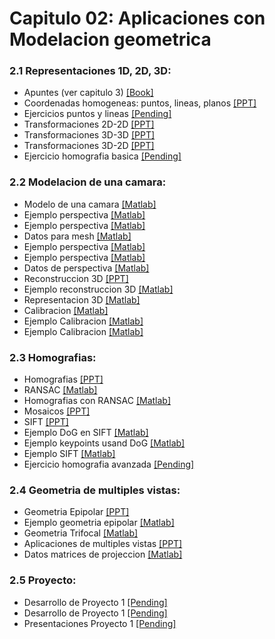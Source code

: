 
# Capitulo 02: Aplicaciones con Modelacion geometrica
### 2.1 Representaciones 1D, 2D, 3D:
* Apuntes (ver capitulo 3) [[Book]](https://link.springer.com/chapter/10.1007/978-3-319-20747-6_3)
* Coordenadas homogeneas: puntos, lineas, planos [[PPT]](https://github.com/domingomery/vision/blob/master/clases/Cap02_Geometria/presentations/CV01_PointsLinesPlanes.pptx)
* Ejercicios puntos  y lineas [[Pending]](https://github.com/domingomery/vision/blob/master/clases/Cap02_Geometria/practice/CV01_EjePuntosLineas.pdf)
* Transformaciones 2D-2D [[PPT]](https://github.com/domingomery/vision/blob/master/clases/Cap02_Geometria/presentations/CV01_Transformation2D.pptx)
* Transformaciones 3D-3D [[PPT]](https://github.com/domingomery/vision/blob/master/clases/Cap02_Geometria/presentations/CV01_Transformation3D.pptx)
* Transformaciones 3D-2D [[PPT]](https://github.com/domingomery/vision/blob/master/clases/Cap02_Geometria/presentations/CV01_Transformation3D2D.pptx)
* Ejercicio homografia basica [[Pending]](https://github.com/domingomery/vision/blob/master/clases/Cap02_Geometria/practice/CV01_EjeHomografia1.pdf)
### 2.2 Modelacion de una camara:
* Modelo de una camara [[Matlab]](https://github.com/domingomery/vision/blob/master/clases/Cap02_Geometria/matlab/CV01_3DPyramid.m)
* Ejemplo perspectiva [[Matlab]](https://github.com/domingomery/vision/blob/master/clases/Cap02_Geometria/matlab/CV04_experspec.m)
* Ejemplo perspectiva [[Matlab]](https://github.com/domingomery/vision/blob/master/clases/Cap02_Geometria/matlab/CV04_meshplot.m)
* Datos para mesh [[Matlab]](https://github.com/domingomery/vision/blob/master/clases/Cap02_Geometria/matlab/meshpoints.mat)
* Ejemplo perspectiva [[Matlab]](https://github.com/domingomery/vision/blob/master/clases/Cap02_Geometria/matlab/CV04_Perspective.fig)
* Ejemplo perspectiva [[Matlab]](https://github.com/domingomery/vision/blob/master/clases/Cap02_Geometria/matlab/CV04_Perspective.m)
* Datos de perspectiva [[Matlab]](https://github.com/domingomery/vision/blob/master/clases/Cap02_Geometria/matlab/perspecdata.mat)
* Reconstruccion 3D [[PPT]](https://github.com/domingomery/vision/blob/master/clases/Cap02_Geometria/presentations/CV01_Reconstruction3D.pptx)
* Ejemplo reconstruccion 3D [[Matlab]](https://github.com/domingomery/vision/blob/master/clases/Cap02_Geometria/matlab/CV01_Reconstruction3D.m)
* Representacion 3D [[Matlab]](https://github.com/domingomery/vision/blob/master/clases/Cap02_Geometria/matlab/CV01_PlotMesh3D.m)
* Calibracion [[Matlab]](https://github.com/domingomery/vision/blob/master/clases/Cap02_Geometria/matlab/CV01_Calibration.m)
* Ejemplo Calibracion [[Matlab]](https://github.com/domingomery/vision/blob/master/clases/Cap02_Geometria/matlab/CV01_CalibrationChess.m)
* Ejemplo Calibracion [[Matlab]](https://github.com/domingomery/vision/blob/master/clases/Cap02_Geometria/matlab/CV01_CalibrationChessGauss.m)
### 2.3 Homografias:
* Homografias [[PPT]](https://github.com/domingomery/vision/blob/master/clases/Cap02_Geometria/presentations/CV01_Homography.pptx)
* RANSAC [[Matlab]](https://github.com/domingomery/vision/blob/master/clases/Cap02_Geometria/matlab/CV01_Ransac.m)
* Homografias con RANSAC [[Matlab]](https://github.com/domingomery/vision/blob/master/clases/Cap02_Geometria/matlab/CV01_HomografiaRANSAC.m)
* Mosaicos [[PPT]](https://github.com/domingomery/vision/blob/master/clases/Cap02_Geometria/presentations/CV01_Mosaicos.pptx)
* SIFT [[PPT]](https://github.com/domingomery/vision/blob/master/clases/Cap02_Geometria/presentations/CV01_SIFT_ObjectDetection.pptx)
* Ejemplo DoG en SIFT [[Matlab]](https://github.com/domingomery/vision/blob/master/clases/Cap02_Geometria/matlab/CV01_SIFT_DoG_Function.m)
* Ejemplo keypoints usand DoG [[Matlab]](https://github.com/domingomery/vision/blob/master/clases/Cap02_Geometria/matlab/CV01_SIFT_DoG_Keypoints.m)
* Ejemplo SIFT [[Matlab]](https://github.com/domingomery/vision/blob/master/clases/Cap02_Geometria/matlab/CV01_SIFT.m)
* Ejercicio homografia avanzada [[Pending]](https://github.com/domingomery/vision/blob/master/clases/Cap02_Geometria/practice/CV01_EjeHomografia1.pdf)
### 2.4 Geometria de multiples vistas:
* Geometria Epipolar [[PPT]](https://github.com/domingomery/vision/blob/master/clases/Cap02_Geometria/presentations/CV01_EpipolarGeometry.pptx)
* Ejemplo geometria epipolar [[Matlab]](https://github.com/domingomery/vision/blob/master/clases/Cap02_Geometria/matlab/CV01_EpipolarGeometry_Calibrated.m)
* Geometria Trifocal [[Matlab]](https://github.com/domingomery/vision/blob/master/clases/Cap02_Geometria/matlab/CV01_TrifocalGeometry.m)
* Aplicaciones de multiples vistas [[PPT]](https://github.com/domingomery/vision/blob/master/clases/Cap02_Geometria/presentations/CV01_MultipleViewXrayApplications.pptx)
* Datos matrices de projeccion [[Matlab]](https://github.com/domingomery/vision/blob/master/clases/Cap02_Geometria/matlab/projmatrices.mat)
### 2.5 Proyecto:
* Desarrollo de Proyecto 1 [[Pending]](https://github.com/domingomery/vision/blob/master/clases/Cap02_Geometria/practice/CV01_DesarrolloProyecto.pdf)
* Desarrollo de Proyecto 1 [[Pending]](https://github.com/domingomery/vision/blob/master/clases/Cap02_Geometria/practice/CV01_DesarrolloProyecto.pdf)
* Presentaciones Proyecto 1 [[Pending]](https://github.com/domingomery/vision/blob/master/clases/Cap02_Geometria/practice/CV01_Proyecto.pdf)
